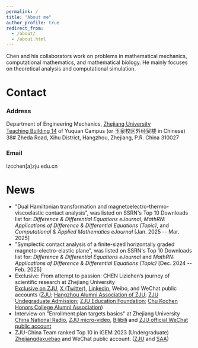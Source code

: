 ```yaml
---
permalink: /
title: "About me"
author_profile: true
redirect_from: 
  - /about/
  - /about.html
---
```


Chen and his collaborators work on problems in mathematical mechanics, computational mathematics, and mathematical biology. He mainly focuses on theoretical analysis and computational simulation.

# Contact
### Address
Department of Engineering Mechanics, [Zhejiang University](https://www.zju.edu.cn/english/2023/0509/c75921a2754909/page.psp) <br>
[Teaching Building 14](https://www.zju.edu.cn/_upload/tpl/03/6a/874/template874/images/Yuquan.pdf) of Yuquan Campus (or 玉泉校区外经贸楼 in Chinese) <br>
38# Zheda Road, Xihu District, Hangzhou, Zhejiang, P.R. China 310027
### Email
lzcchen[a]zju.edu.cn

# News
* "Dual Hamiltonian transformation and magnetoelectro-thermo-viscoelastic contact analysis", was listed on SSRN's Top 10 Downloads list for: *Difference & Differential Equations eJournal*, *MathRN: Applications of Difference & Differential Equations (Topic)*, and *Computational & Applied Mathematics eJournal* [Jan. 2025 -- Mar. 2025]
* "Symplectic contact analysis of a finite-sized horizontally graded magneto-electro-elastic plane", was listed on SSRN's Top 10 Downloads list for: *Difference & Differential Equations eJournal* and *MathRN: Applications of Difference & Differential Equations (Topic)* [Dec. 2024 -- Feb. 2025]
* Exclusive: From attempt to passion: CHEN Lizichen’s journey of scientific research at Zhejiang University <br>
[Exclusive on ZJU](https://www.zju.edu.cn/english/_t874/2024/0528/c19573a2924548/page.htm), [X (Twitter)](https://x.com/ZJU_China/status/1803608709907484930),  [Linkedin](https://www.linkedin.com/posts/zhejiang-university_zju-studyatzju-superzjuer-activity-7209374401337704448-hN9g?utm_source=share&utm_medium=member_desktop), Weibo, and WeChat public accounts ([ZJU](https://mp.weixin.qq.com/s/ocDpiH1evgu0lC6clD0T_g); [Hangzhou Alumni Association of ZJU](https://mp.weixin.qq.com/s/hgPPUlId1ASk3GYJuteChw); [ZJU Undegraduate Admission](https://mp.weixin.qq.com/s/4ECqVPKXkRgKxcXEpgoFcA); [ZJU Education Foundation](https://mp.weixin.qq.com/s/sugRH0bn7tv7SqtddBFnmA); [Chu Kochen Honors College Alumni Association](https://mp.weixin.qq.com/s/re9sKEER_Vus4Cxxx2r-kQ))
* Interview on "Enrollment plan targets basics" at Zhejiang University <br>
[China National Radio](https://edu.cnr.cn/eduzt/2023jyzs/zxjy/20240418/t20240418_526671040.shtml), [ZJU micro-video](https://zdzsc.zju.edu.cn/2024/0418/c24412a2902718/page.htm), [Bilibili](https://www.bilibili.com/video/BV1ux421m735/?spm_id_from=333.999.0.0) and [ZJU official WeChat public account](https://mp.weixin.qq.com/s/c-xqX70BH4ymQNy3fSF6uA)
* ZJU-China Team ranked Top 10 in iGEM 2023 (Undergraduate) <br>
[Zhejiangdaxuebao](http://chainjackson.github.io/Chain.github.io/files/Zhejiangdaxuebao.pdf) and WeChat public account: ([ZJU](https://mp.weixin.qq.com/s/8qDXKrl9u2-eItqPqvAI5w) and [SAA](https://mp.weixin.qq.com/s/6mvYWUqJ7IlgojWjgcCM7w))
